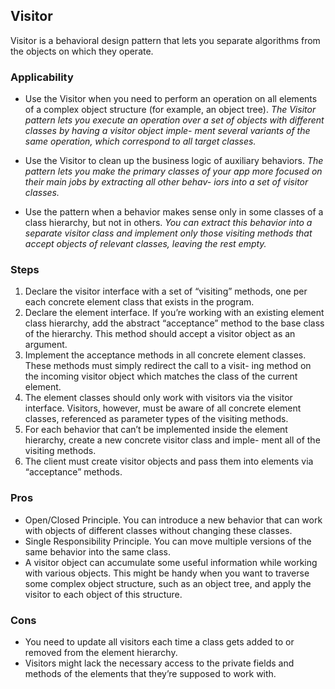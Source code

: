 ## Visitor
Visitor is a behavioral design pattern that lets you separate algorithms from the objects on which they operate.

### Applicability
- Use the Visitor when you need to perform an operation on all elements of a complex object structure (for example, an object tree).
_The Visitor pattern lets you execute an operation over a set of objects with different classes by having a visitor object imple- ment several variants of the same operation, which correspond to all target classes._

- Use the Visitor to clean up the business logic of auxiliary behaviors.
_The pattern lets you make the primary classes of your app more focused on their main jobs by extracting all other behav- iors into a set of visitor classes._

- Use the pattern when a behavior makes sense only in some classes of a class hierarchy, but not in others.
_You can extract this behavior into a separate visitor class and implement only those visiting methods that accept objects of relevant classes, leaving the rest empty._

### Steps
1. Declare the visitor interface with a set of “visiting” methods, one per each concrete element class that exists in the program.
2. Declare the element interface. If you’re working with an existing element class hierarchy, add the abstract “acceptance” method to the base class of the hierarchy. This method should accept a visitor object as an argument.
3. Implement the acceptance methods in all concrete element classes. These methods must simply redirect the call to a visit- ing method on the incoming visitor object which matches the class of the current element.
4. The element classes should only work with visitors via the visitor interface. Visitors, however, must be aware of all concrete element classes, referenced as parameter types of the visiting methods.
5. For each behavior that can’t be implemented inside the element hierarchy, create a new concrete visitor class and imple- ment all of the visiting methods.
6. The client must create visitor objects and pass them into elements via “acceptance” methods.

### Pros
* Open/Closed Principle. You can introduce a new behavior that can work with objects of different classes without changing these classes.
* Single Responsibility Principle. You can move multiple versions of the same behavior into the same class.
* A visitor object can accumulate some useful information while working with various objects. This might be handy when you want to traverse some complex object structure, such as an object tree, and apply the visitor to each object of this structure.

### Cons
* You need to update all visitors each time a class gets added to or removed from the element hierarchy.
* Visitors might lack the necessary access to the private fields and methods of the elements that they’re supposed to work with.

